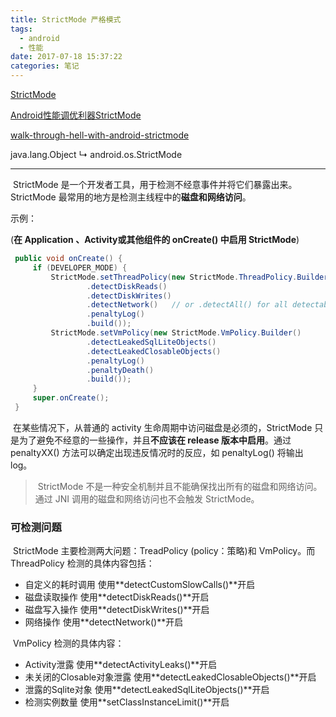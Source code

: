 ```yaml
---
title: StrictMode 严格模式
tags:
  - android
  - 性能
date: 2017-07-18 15:37:22
categories: 笔记
---
```


[StrictMode](https://developer.android.com/reference/android/os/StrictMode.html)

[Android性能调优利器StrictMode](http://droidyue.com/blog/2015/09/26/android-tuning-tool-strictmode/)

[walk-through-hell-with-android-strictmode](https://medium.com/@elye.project/walk-through-hell-with-android-strictmode-7e8605168032)

java.lang.Object
   ↳	android.os.StrictMode

------

​	StrictMode 是一个开发者工具，用于检测不经意事件并将它们暴露出来。StrictMode 最常用的地方是检测主线程中的**磁盘和网络访问**。

示例：

(**在 Application 、Activity或其他组件的 onCreate() 中启用 StrictMode**)

```java
 public void onCreate() {
     if (DEVELOPER_MODE) {
         StrictMode.setThreadPolicy(new StrictMode.ThreadPolicy.Builder()
                 .detectDiskReads()
                 .detectDiskWrites()
                 .detectNetwork()   // or .detectAll() for all detectable problems
                 .penaltyLog()
                 .build());
         StrictMode.setVmPolicy(new StrictMode.VmPolicy.Builder()
                 .detectLeakedSqlLiteObjects()
                 .detectLeakedClosableObjects()
                 .penaltyLog()
                 .penaltyDeath()
                 .build());
     }
     super.onCreate();
 }
```

​	在某些情况下，从普通的 activity 生命周期中访问磁盘是必须的，StrictMode 只是为了避免不经意的一些操作，并且**不应该在 release 版本中启用**。通过 penaltyXX() 方法可以确定出现违反情况时的反应，如 penaltyLog() 将输出 log。

> ​	StrictMode 不是一种安全机制并且不能确保找出所有的磁盘和网络访问。通过 JNI 调用的磁盘和网络访问也不会触发 StrictMode。



### 可检测问题

​	StrictMode 主要检测两大问题：TreadPolicy (policy：策略)和 VmPolicy。而 ThreadPolicy 检测的具体内容包括：

- 自定义的耗时调用 使用**detectCustomSlowCalls()**开启
- 磁盘读取操作 使用**detectDiskReads()**开启
- 磁盘写入操作 使用**detectDiskWrites()**开启
- 网络操作 使用**detectNetwork()**开启



​	VmPolicy 检测的具体内容：

- Activity泄露 使用**detectActivityLeaks()**开启
- 未关闭的Closable对象泄露 使用**detectLeakedClosableObjects()**开启
- 泄露的Sqlite对象 使用**detectLeakedSqlLiteObjects()**开启
- 检测实例数量 使用**setClassInstanceLimit()**开启





